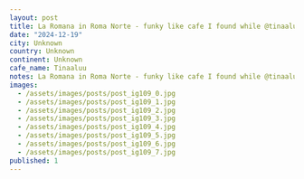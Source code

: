 ```yaml
---
layout: post
title: La Romana in Roma Norte - funky like cafe I found while @tinaaluu recovers from last nice #worldcoffeetour
date: "2024-12-19"
city: Unknown
country: Unknown
continent: Unknown
cafe_name: Tinaaluu
notes: La Romana in Roma Norte - funky like cafe I found while @tinaaluu recovers from last nice #worldcoffeetour
images:
  - /assets/images/posts/post_ig109_0.jpg
  - /assets/images/posts/post_ig109_1.jpg
  - /assets/images/posts/post_ig109_2.jpg
  - /assets/images/posts/post_ig109_3.jpg
  - /assets/images/posts/post_ig109_4.jpg
  - /assets/images/posts/post_ig109_5.jpg
  - /assets/images/posts/post_ig109_6.jpg
  - /assets/images/posts/post_ig109_7.jpg
published: 1
---
```

